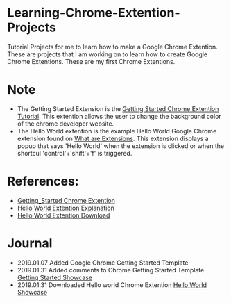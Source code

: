 # Learning-Chrome-Extention-Projects
Tutorial Projects for me to learn how to make a Google Chrome Extention. These are projects that I am working on to learn how to create Google Chrome Extentions. These are my first Chrome Extentions.

# Note
- The Getting Started Extension is the [Getting Started Chrome Extention Tutorial](https://developer.chrome.com/extensions/getstarted). This extention allows the user to change the background color of the chrome developer website.
- The Hello World extention is the example Hello World Google Chrome extension found on [What are Extensions](https://developer.chrome.com/extensions). This extension displays a popup that says 'Hello World' when the extension is clicked or when the shortcul 'control'+'shift'+'f' is triggered.

# References: 
- [Getting_Started Chrome Extention](https://developer.chrome.com/extensions/getstarted)
- [Hello World Extention Explanation](https://developer.chrome.com/extensions)
- [Hello World Extention Download](https://developer.chrome.com/extensions/samples#search:hello)

# Journal 
- 2019.01.07 Added Google Chrome Getting Started Template
- 2019.01.31 Added comments to Chrome Getting Started Template. [Getting Started Showcase](https://www.youtube.com/watch?v=Dg3Ek5AEw0Y&feature=youtu.be)
- 2019.01.31 Downloaded Hello world Chrome Extention [Hello World Showcase](https://www.youtube.com/watch?v=W3ovWC9Vpyc&feature=youtu.be)